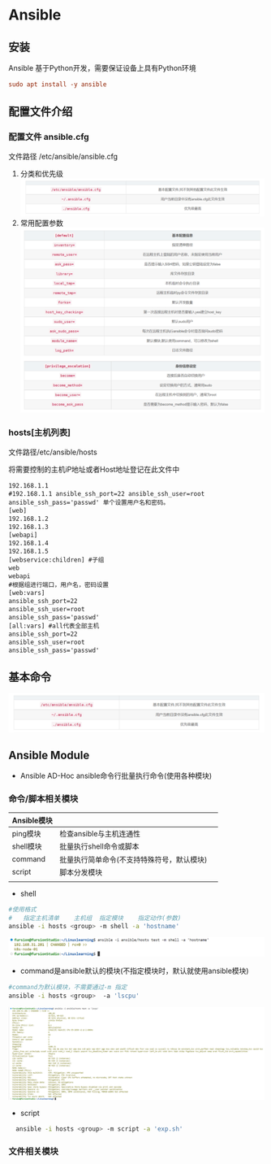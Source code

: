 # Ansible

## 安装

Ansible 基于Python开发，需要保证设备上具有Python环境
```conf
sudo apt install -y ansible
```
## 配置文件介绍
### 配置文件 ansible.cfg
文件路径 /etc/ansible/ansible.cfg
1. 分类和优先级
    ![image-20221202143754906](../src/image-20221202143754906.png)
2. 常用配置参数
    ![image-20221202143932283](../src/image-20221202143932283.png)

### hosts[主机列表]
文件路径/etc/ansible/hosts

将需要控制的主机iP地址或者Host地址登记在此文件中

```
192.168.1.1
#192.168.1.1 ansible_ssh_port=22 ansible_ssh_user=root ansible_ssh_pass='passwd' 单个设置用户名和密码。
[web]
192.168.1.2
192.168.1.3
[webapi]
192.168.1.4
192.168.1.5
[webservice:children] #子组
web
webapi
#根据组进行端口，用户名，密码设置
[web:vars]
ansible_ssh_port=22
ansible_ssh_user=root
ansible_ssh_pass='passwd'
[all:vars] #all代表全部主机
ansible_ssh_port=22
ansible_ssh_user=root
ansible_ssh_pass='passwd'
```



## 基本命令

![image-20221202144056836](../src/image-20221202143754906.png)

## Ansible Module

- Ansible AD-Hoc ansible命令行批量执行命令(使用各种模块)

### 命令/脚本相关模块

| Ansible模块 |                                            |      |
| :---------- | ------------------------------------------ | :--- |
| ping模块    | 检查ansible与主机连通性                    |      |
| shell模块   | 批量执行shell命令或脚本                    |      |
| command     | 批量执行简单命令(不支持特殊符号，默认模块) |      |
| script      | 脚本分发模块                               |      |
|             |                                            |      |

- shell
```bash
#使用格式
#   指定主机清单    主机组  指定模块    指定动作(参数)
ansible -i hosts <group> -m shell -a 'hostname'
```
![image-20221202200929209](../src/image-20221202200929209.png)

- command是ansible默认的模块(不指定模块时，默认就使用ansible模块)

```bash
#command为默认模块，不需要通过-m 指定
ansible -i hosts <group>  -a 'lscpu' 
```

  ![image-20221202200759723](../src/image-20221202200759723.png)

- script

```bash
  ansible -i hosts <group> -m script -a 'exp.sh'
```


### 文件相关模块
